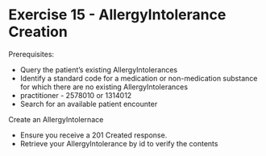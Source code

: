 # Exercise 15 - AllergyIntolerance Creation

Prerequisites:
* Query the patient’s existing AllergyIntolerances
* Identify a standard code for a medication or non-medication substance for which there are no existing AllergyIntolerances
* practitioner - 2578010 or 1314012
* Search for an available patient encounter

Create an AllergyIntolernace
* Ensure you receive a 201 Created response.
* Retrieve your AllergyIntolerance by id to verify the contents